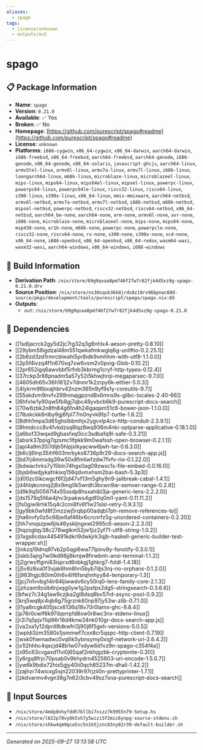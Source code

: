 ```yaml
---
aliases:
  - spago
tags:
  - license/unknown
  - outputs/out
---
```


# spago

## 📋 Package Information

- **Name**: `spago`
- **Version**: `0.21.0`
- **Available**: ✅ Yes
- **Broken**: ✅ No
- **Homepage**: [https://github.com/purescript/spago#readme](https://github.com/purescript/spago#readme)
- **License**: `unknown`
- **Platforms**: `i686-cygwin`, `x86_64-cygwin`, `x86_64-darwin`, `aarch64-darwin`, `i686-freebsd`, `x86_64-freebsd`, `aarch64-freebsd`, `aarch64-genode`, `i686-genode`, `x86_64-genode`, `x86_64-solaris`, `javascript-ghcjs`, `aarch64-linux`, `armv5tel-linux`, `armv6l-linux`, `armv7a-linux`, `armv7l-linux`, `i686-linux`, `loongarch64-linux`, `m68k-linux`, `microblaze-linux`, `microblazeel-linux`, `mips-linux`, `mips64-linux`, `mips64el-linux`, `mipsel-linux`, `powerpc-linux`, `powerpc64-linux`, `powerpc64le-linux`, `riscv32-linux`, `riscv64-linux`, `s390-linux`, `s390x-linux`, `x86_64-linux`, `mmix-mmixware`, `aarch64-netbsd`, `armv6l-netbsd`, `armv7a-netbsd`, `armv7l-netbsd`, `i686-netbsd`, `m68k-netbsd`, `mipsel-netbsd`, `powerpc-netbsd`, `riscv32-netbsd`, `riscv64-netbsd`, `x86_64-netbsd`, `aarch64_be-none`, `aarch64-none`, `arm-none`, `armv6l-none`, `avr-none`, `i686-none`, `microblaze-none`, `microblazeel-none`, `mips-none`, `mips64-none`, `msp430-none`, `or1k-none`, `m68k-none`, `powerpc-none`, `powerpcle-none`, `riscv32-none`, `riscv64-none`, `rx-none`, `s390-none`, `s390x-none`, `vc4-none`, `x86_64-none`, `i686-openbsd`, `x86_64-openbsd`, `x86_64-redox`, `wasm64-wasi`, `wasm32-wasi`, `aarch64-windows`, `x86_64-windows`, `i686-windows`

## 🔧 Build Information

- **Derivation Path**: `/nix/store/69g9qvaa8pm746f27w7r82fjk4d5xz9g-spago-0.21.0.drv`
- **Source Position**: `/nix/store/ns30sqxb36k8jrds8z18rv96bpnwc60d-source/pkgs/development/tools/purescript/spago/spago.nix:65`
- **Outputs**:
  - `out`:  `/nix/store/69g9qvaa8pm746f27w7r82fjk4d5xz9g-spago-0.21.0`

## 🔗 Dependencies

- [[1sdljacrck2gy5d2jc7rg32q3g6nhlx4-aeson-pretty-0.8.10]]
- [[29ybm58igdzal48m551qwkafmkwglq6g-unliftio-0.2.25.1]]
- [[2b6zd3zd1rmrcblwahi5pr8idk9vmhhm-with-utf8-1.1.0.0]]
- [[2p5f4ivzq4f1n670xq7xw6vsm2v0pvig-Glob-0.10.2]]
- [[2pr652igq6awvbbf5rfnb3kbrmg1cryf-http-types-0.12.4]]
- [[37rckp3r88pnadm5a57y52i5khwjhrqi-megaparsec-9.7.0]]
- [[4605dh65v36h161j2v7dnmr1k2zrpy6k-either-5.0.3]]
- [[4lykrm96bxajhbrv42nzm365n9yf9s1y-coreutils-9.7]]
- [[55skdvm9nvfv299nmajgpznd8x6mns9s-glibc-locales-2.40-66]]
- [[6hfvlw1y90qw5fb8gj7qbc48yvbcb6k9-purescript-docs-search]]
- [[70w6zbk2n8fn84g6fn4h24igaqam51c6-bower-json-1.1.0.0]]
- [[7lbskckk6nlby9gj6fpl77m0nyvk8fp7-turtle-1.6.2]]
- [[8dhh1mpa3d65ghslbbmhjx2ygvxlp4cx-http-conduit-2.3.9.1]]
- [[8hmdccc8v4fvkdzsq8lqz8wq936m4nki-optparse-applicative-0.18.1.0]]
- [[a6bxf33wqxd9gbasfxq0icc3sdba1q9l-safe-0.3.21]]
- [[absrk37ppig7qzsmc1lfpkk9m0wafssh-open-browser-0.2.1.1]]
- [[api4a9m35l7dljb5hlpjxlkyacww6jwh-tar-0.6.3.0]]
- [[b6clj6lnp35ihf603mrbyks8736p9r29-docs-search-app.js]]
- [[bd7rj4mmsdg39w50x8fmliwfzdw7fvfv-rio-0.1.22.0]]
- [[bdwachrks7y15bln74hgx0ag09zwxc1s-file-embed-0.0.16.0]]
- [[bjsb6wdjykafnkixq156qdvmxhsm2bai-bash-5.3p3]]
- [[d00zc0ikcwgcf6f2jd47vf13m5ghy9n9-jailbreak-cabal-1.4.1]]
- [[d4hlqkcnmq2j8x9mg0k5wrdh3bcwn9ar-semver-range-0.2.8]]
- [[d9k9q5l0567l4x55ssdp8hsxahibl3ja-generic-lens-2.2.2.0]]
- [[ds1579q5f4ai4jhv3rpakws4gdf0q0m1-yaml-0.11.11.2]]
- [[fs0giw9rhk15q4r2cmi8fv6f1w21slsl-retry-0.9.3.1]]
- [[gy9bk0wfd8f2mzzwj5rqbp00adqbl7ph-remove-references-to]]
- [[ha6nvfy0z5c68jw6af46br6crcnrfz5g-unordered-containers-0.2.20]]
- [[hh7vnqszpw6jls46yskljngxwl2995c6-aeson-2.2.3.0]]
- [[hqzsglqy38c278wglkm52jw1jiz2yf71-utf8-string-1.0.2]]
- [[i1xgs6cdax445491kdkrl9dwkjrk3qjb-haskell-generic-builder-test-wrapper.sh]]
- [[inkzq19dnq97vb2p5qgi6wa77lpinv9y-fsnotify-0.3.0.1]]
- [[iskb3ajrg7w0lkd98jj8kmjw8firwbnh-ansi-terminal-1.1.2]]
- [[j2grwvffgmi83isprxd6nbkgj1ghkrg7-foldl-1.4.18]]
- [[j5v8z8xa0f3vjak6hm8hn5byb7djs3rq-rio-orphans-0.1.2.0]]
- [[j963hgjc80im0ih6v4lf6fsrqhnhyy84-temporary-1.3]]
- [[jjcj7n1vvbg14ir64ljiwwdv6cy50rq0-lens-family-core-2.1.3]]
- [[jzhzam9zslb6njxqg0yw1g2psfpx2dg5-stringsearch-0.3.6.6]]
- [[kfwz7c34g1aw9czjka2gl8dsq8bv57rd-async-pool-0.9.2]]
- [[knj5wq8jc4qb8g75grznk60np97jy53w-zlib-0.7.1.0]]
- [[l1ya8rcgk405jscx6136q18v70r0lamx-ghc-9.8.4]]
- [[p76r0cwlf6k97ibprrpfd8xw0r8wc3nx-stdenv-linux]]
- [[r2i7q5pjv11ql86r18d4knw24nk010gr-docs-search-app.js]]
- [[va2xa1y12dpnll8dkwfri3j90j6f5gxh-versions-5.0.5]]
- [[wpldi3zm3580s1jsmmwf7cxx8cr5qspc-http-client-0.7.19]]
- [[wxk0fiwmadwc0vqllik5ybnsymy0xigf-network-uri-2.6.4.2]]
- [[x1l2hhhc4qscjd48b1w07vdyw6d1vz9n-spago-c354f4a]]
- [[x95c63cvgaxd11vi0j65qaf2nkhjgzbk-cryptonite-0.30]]
- [[y6rgq8frjc70psab0v9khydrn4525603-uri-encode-1.5.0.7]]
- [[yw6k9bdix72his5gjy40ii0qch85237m-dhall-1.42.2]]
- [[zajhzr74wicxg5sjn22039r97rjzii0n-prettyprinter-1.7.1]]
- [[zkdvarmv4vgn38g7n62i3cbv49sz7sna-purescript-docs-search]]

## 📁 Input Sources

- `/nix/store/4mdp8nhyfddh7bllbi7xszz7k9955n79-Setup.hs`
- `/nix/store/l622p70vy8k5sh7y5wizi5f2mic6ynpg-source-stdenv.sh`
- `/nix/store/shkw4qm9qcw5sc5n1k5jznc83ny02r39-default-builder.sh`

---
*Generated on 2025-09-27 13:13:58 UTC*
